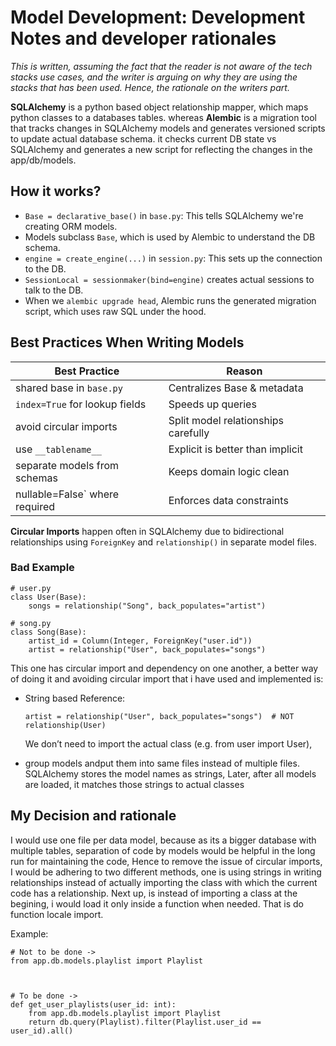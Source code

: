 # Model Development: Development Notes and developer rationales

*This is written, assuming the fact that the reader is not aware of the tech stacks use cases, and the writer is arguing on why they are using the stacks that has been used. Hence, the rationale on the writers part.*


**SQLAlchemy** is a python based object relationship mapper, which maps python classes to a databases tables. whereas **Alembic** is a migration tool that tracks changes in SQLAlchemy models and generates versioned scripts to update actual database schema. it checks current DB state vs SQLAlchemy and generates a new script for reflecting the changes in the app/db/models.

## How it works?

- `Base = declarative_base()` in `base.py`: This tells SQLAlchemy we're creating ORM models.
- Models subclass `Base`, which is used by Alembic to understand the DB schema.
- `engine = create_engine(...)` in `session.py`: This sets up the connection to the DB.
- `SessionLocal = sessionmaker(bind=engine)` creates actual sessions to talk to the DB.
- When we `alembic upgrade head`, Alembic runs the generated migration script, which uses raw SQL under the hood.

## Best Practices When Writing Models


| Best Practice                       | Reason                              |
| ----------------------------------- | ----------------------------------- |
| shared base in `base.py`            | Centralizes Base & metadata         |
| `index=True` for lookup fields      | Speeds up queries                   |
| avoid circular imports              | Split model relationships carefully |
| use `__tablename__`                 | Explicit is better than implicit    |
| separate models from schemas        | Keeps domain logic clean            |
| nullable=False` where required      | Enforces data constraints           |


**Circular Imports** happen often in SQLAlchemy due to bidirectional relationships using `ForeignKey` and `relationship()` in separate model files.

### Bad Example

```
# user.py
class User(Base):
    songs = relationship("Song", back_populates="artist")

# song.py
class Song(Base):
    artist_id = Column(Integer, ForeignKey("user.id"))
    artist = relationship("User", back_populates="songs")

```

This one has circular import and dependency on one another, a better way of doing it and avoiding circular import that i have used and implemented is:

- String based Reference:
    ```
    artist = relationship("User", back_populates="songs")  # NOT relationship(User)

    ```
    We don’t need to import the actual class (e.g. from user import User), 


- group models andput them into same files instead of multiple files. SQLAlchemy stores the model names as strings, Later, after all models are loaded, it matches those strings to actual classes


## My Decision and rationale

I would use one file per data model, because as its a bigger database with multiple tables, separation of code by models would be helpful in the long run for maintaining the code, Hence to remove the issue of circular imports, I would be adhering to two different methods, one is using strings in writing relationships instead of actually importing the class with which the current code has a relationship. Next up, is instead of importing a class at the begining, i would load it only inside a function when needed. That is do function locale import.  

Example:

```
# Not to be done ->
from app.db.models.playlist import Playlist



# To be done ->
def get_user_playlists(user_id: int):
    from app.db.models.playlist import Playlist
    return db.query(Playlist).filter(Playlist.user_id == user_id).all()

```